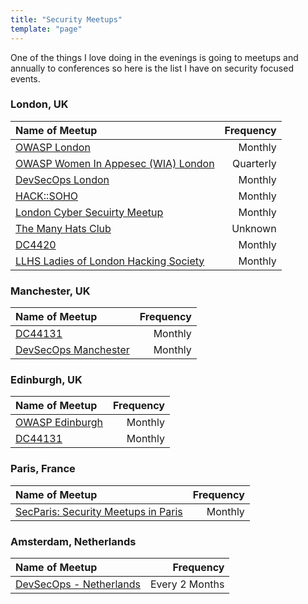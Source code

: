 ```yaml
---
title: "Security Meetups"
template: "page"
---
```


One of the things I love doing in the evenings is going to meetups and annually to conferences so here is the list I have on security focused events.

### London, UK

| Name of Meetup                                                                                         | Frequency |
| :----------------------------------------------------------------------------------------------------- | --------: |
| [OWASP London](https://www.eventbrite.co.uk/o/owasp-london-chapter-9790101329)                         |   Monthly |
| [OWASP Women In Appesec (WIA) London](https://www.meetup.com/womeninappsec/events/259867481/)          | Quarterly |
| [DevSecOps London](https://www.meetup.com/DevSecOps-London-Gathering/)                                 |   Monthly |
| [HACK::SOHO](https://www.eventbrite.com/o/ioactive-12768844588)                                        |   Monthly |
| [London Cyber Secuirty Meetup](https://www.meetup.com/London-Cyber-Capital-One/)                       |   Monthly |
| [The Many Hats Club](https://www.meetup.com/The-Many-Hats-Club/)                                       |   Unknown |
| [DC4420](https://dc4420.org/)                                                                          |   Monthly |
| [LLHS Ladies of London Hacking Society](https://www.meetup.com/LLHS-Ladies-of-London-Hacking-Society/) |   Monthly |

### Manchester, UK

| Name of Meetup                                                       | Frequency |
| :------------------------------------------------------------------- | --------: |
| [DC44131](http://dc44131.org/)                                       |   Monthly |
| [DevSecOps Manchester](https://www.meetup.com/DevSecOps-Manchester/) |   Monthly |

### Edinburgh, UK

| Name of Meetup                                                               | Frequency |
| :--------------------------------------------------------------------------- | --------: |
| [OWASP Edinburgh](https://www.eventbrite.co.uk/o/owasp-scotland-12914448732) |   Monthly |
| [DC44131](http://dc44131.org/)                                               |   Monthly |

### Paris, France

| Name of Meetup                                                                 | Frequency |
| :----------------------------------------------------------------------------- | --------: |
| [SecParis: Security Meetups in Paris](https://www.meetup.com/SecParis-Meetup/) |   Monthly |

### Amsterdam, Netherlands

| Name of Meetup                                                           |      Frequency |
| :----------------------------------------------------------------------- | -------------: |
| [DevSecOps - Netherlands](https://www.meetup.com/DevSecOps-Netherlands/) | Every 2 Months |
